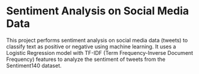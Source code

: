 # Sentiment Analysis on Social Media Data

This project performs sentiment analysis on social media data (tweets) to classify text as positive or negative using machine learning. 
It uses a Logistic Regression model with TF-IDF (Term Frequency-Inverse Document Frequency) features to analyze the sentiment of tweets from the Sentiment140 dataset.
